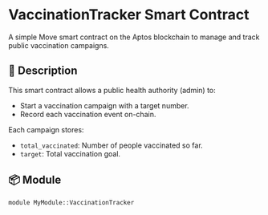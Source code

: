# VaccinationTracker Smart Contract

A simple Move smart contract on the Aptos blockchain to manage and track public vaccination campaigns.

## 📄 Description

This smart contract allows a public health authority (admin) to:
- Start a vaccination campaign with a target number.
- Record each vaccination event on-chain.

Each campaign stores:
- `total_vaccinated`: Number of people vaccinated so far.
- `target`: Total vaccination goal.

## 📦 Module

```move
module MyModule::VaccinationTracker

